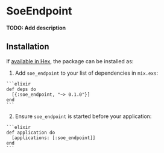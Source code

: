 # SoeEndpoint

**TODO: Add description**

## Installation

If [available in Hex](https://hex.pm/docs/publish), the package can be installed as:

  1. Add `soe_endpoint` to your list of dependencies in `mix.exs`:

    ```elixir
    def deps do
      [{:soe_endpoint, "~> 0.1.0"}]
    end
    ```

  2. Ensure `soe_endpoint` is started before your application:

    ```elixir
    def application do
      [applications: [:soe_endpoint]]
    end
    ```


